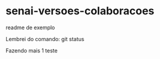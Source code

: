 # senai-versoes-colaboracoes

readme de exemplo


Lembrei do comando: git status

Fazendo mais 1 teste
